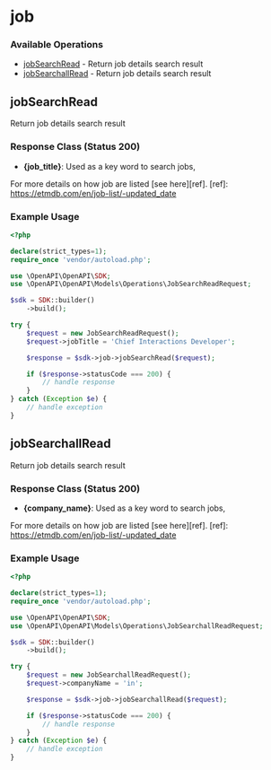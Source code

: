 # job

### Available Operations

* [jobSearchRead](#jobsearchread) - Return job details search result
* [jobSearchallRead](#jobsearchallread) - Return job details search result

## jobSearchRead

Return job details search result

### Response Class (Status 200)

* __{job_title}__: Used as a key word to search jobs,

For more details on how job are listed [see here][ref].
[ref]: https://etmdb.com/en/job-list/-updated_date

### Example Usage

```php
<?php

declare(strict_types=1);
require_once 'vendor/autoload.php';

use \OpenAPI\OpenAPI\SDK;
use \OpenAPI\OpenAPI\Models\Operations\JobSearchReadRequest;

$sdk = SDK::builder()
    ->build();

try {
    $request = new JobSearchReadRequest();
    $request->jobTitle = 'Chief Interactions Developer';

    $response = $sdk->job->jobSearchRead($request);

    if ($response->statusCode === 200) {
        // handle response
    }
} catch (Exception $e) {
    // handle exception
}
```

## jobSearchallRead

Return job details search result

### Response Class (Status 200)

* __{company_name}__: Used as a key word to search jobs,

For more details on how job are listed [see here][ref].
[ref]: https://etmdb.com/en/job-list/-updated_date

### Example Usage

```php
<?php

declare(strict_types=1);
require_once 'vendor/autoload.php';

use \OpenAPI\OpenAPI\SDK;
use \OpenAPI\OpenAPI\Models\Operations\JobSearchallReadRequest;

$sdk = SDK::builder()
    ->build();

try {
    $request = new JobSearchallReadRequest();
    $request->companyName = 'in';

    $response = $sdk->job->jobSearchallRead($request);

    if ($response->statusCode === 200) {
        // handle response
    }
} catch (Exception $e) {
    // handle exception
}
```
